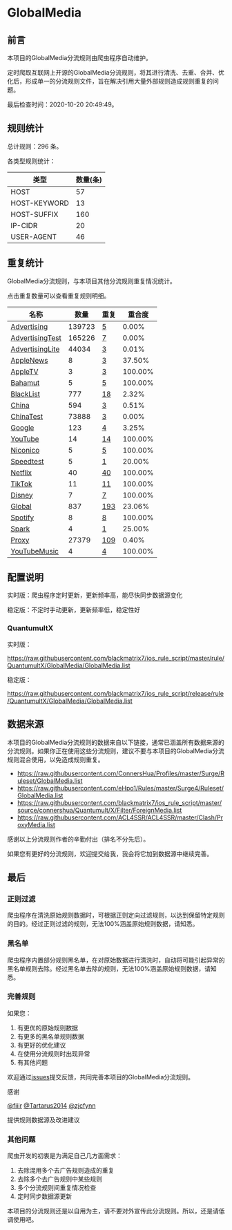 # GlobalMedia

## 前言

本项目的GlobalMedia分流规则由爬虫程序自动维护。

定时爬取互联网上开源的GlobalMedia分流规则，将其进行清洗、去重、合并、优化后，形成单一的分流规则文件，旨在解决引用大量外部规则造成规则重复的问题。


最后检查时间：2020-10-20 20:49:49。

## 规则统计

总计规则：296 条。

各类型规则统计：

| 类型 | 数量(条) |
| ---- | ---- |
| HOST | 57 |
| HOST-KEYWORD | 13 |
| HOST-SUFFIX | 160 |
| IP-CIDR | 20 |
| USER-AGENT | 46 |
## 重复统计

GlobalMedia分流规则，与本项目其他分流规则重复情况统计。

点击重复数量可以查看重复规则明细。

| 名称 | 数量 | 重复 | 重合度 |
| ---- | ---- | ---- | ------ |
|  [Advertising](https://github.com/blackmatrix7/ios_rule_script/tree/master/rule/QuantumultX/Advertising)    | 139723   | [5](https://github.com/blackmatrix7/ios_rule_script/tree/master/rule/QuantumultX/GlobalMedia/Repeat/Advertising.list)   |   0.00%  |
|  [AdvertisingTest](https://github.com/blackmatrix7/ios_rule_script/tree/master/rule/QuantumultX/AdvertisingTest)    | 165226   | [7](https://github.com/blackmatrix7/ios_rule_script/tree/master/rule/QuantumultX/GlobalMedia/Repeat/AdvertisingTest.list)   |   0.00%  |
|  [AdvertisingLite](https://github.com/blackmatrix7/ios_rule_script/tree/master/rule/QuantumultX/AdvertisingLite)    | 44034   | [3](https://github.com/blackmatrix7/ios_rule_script/tree/master/rule/QuantumultX/GlobalMedia/Repeat/AdvertisingLite.list)   |   0.01%  |
|  [AppleNews](https://github.com/blackmatrix7/ios_rule_script/tree/master/rule/QuantumultX/AppleNews)    | 8   | [3](https://github.com/blackmatrix7/ios_rule_script/tree/master/rule/QuantumultX/GlobalMedia/Repeat/AppleNews.list)   |   37.50%  |
|  [AppleTV](https://github.com/blackmatrix7/ios_rule_script/tree/master/rule/QuantumultX/AppleTV)    | 3   | [3](https://github.com/blackmatrix7/ios_rule_script/tree/master/rule/QuantumultX/GlobalMedia/Repeat/AppleTV.list)   |   100.00%  |
|  [Bahamut](https://github.com/blackmatrix7/ios_rule_script/tree/master/rule/QuantumultX/Bahamut)    | 5   | [5](https://github.com/blackmatrix7/ios_rule_script/tree/master/rule/QuantumultX/GlobalMedia/Repeat/Bahamut.list)   |   100.00%  |
|  [BlackList](https://github.com/blackmatrix7/ios_rule_script/tree/master/rule/QuantumultX/BlackList)    | 777   | [18](https://github.com/blackmatrix7/ios_rule_script/tree/master/rule/QuantumultX/GlobalMedia/Repeat/BlackList.list)   |   2.32%  |
|  [China](https://github.com/blackmatrix7/ios_rule_script/tree/master/rule/QuantumultX/China)    | 594   | [3](https://github.com/blackmatrix7/ios_rule_script/tree/master/rule/QuantumultX/GlobalMedia/Repeat/China.list)   |   0.51%  |
|  [ChinaTest](https://github.com/blackmatrix7/ios_rule_script/tree/master/rule/QuantumultX/ChinaTest)    | 73888   | [3](https://github.com/blackmatrix7/ios_rule_script/tree/master/rule/QuantumultX/GlobalMedia/Repeat/ChinaTest.list)   |   0.00%  |
|  [Google](https://github.com/blackmatrix7/ios_rule_script/tree/master/rule/QuantumultX/Google)    | 123   | [4](https://github.com/blackmatrix7/ios_rule_script/tree/master/rule/QuantumultX/GlobalMedia/Repeat/Google.list)   |   3.25%  |
|  [YouTube](https://github.com/blackmatrix7/ios_rule_script/tree/master/rule/QuantumultX/YouTube)    | 14   | [14](https://github.com/blackmatrix7/ios_rule_script/tree/master/rule/QuantumultX/GlobalMedia/Repeat/YouTube.list)   |   100.00%  |
|  [Niconico](https://github.com/blackmatrix7/ios_rule_script/tree/master/rule/QuantumultX/Niconico)    | 5   | [5](https://github.com/blackmatrix7/ios_rule_script/tree/master/rule/QuantumultX/GlobalMedia/Repeat/Niconico.list)   |   100.00%  |
|  [Speedtest](https://github.com/blackmatrix7/ios_rule_script/tree/master/rule/QuantumultX/Speedtest)    | 5   | [1](https://github.com/blackmatrix7/ios_rule_script/tree/master/rule/QuantumultX/GlobalMedia/Repeat/Speedtest.list)   |   20.00%  |
|  [Netflix](https://github.com/blackmatrix7/ios_rule_script/tree/master/rule/QuantumultX/Netflix)    | 40   | [40](https://github.com/blackmatrix7/ios_rule_script/tree/master/rule/QuantumultX/GlobalMedia/Repeat/Netflix.list)   |   100.00%  |
|  [TikTok](https://github.com/blackmatrix7/ios_rule_script/tree/master/rule/QuantumultX/TikTok)    | 11   | [11](https://github.com/blackmatrix7/ios_rule_script/tree/master/rule/QuantumultX/GlobalMedia/Repeat/TikTok.list)   |   100.00%  |
|  [Disney](https://github.com/blackmatrix7/ios_rule_script/tree/master/rule/QuantumultX/Disney)    | 7   | [7](https://github.com/blackmatrix7/ios_rule_script/tree/master/rule/QuantumultX/GlobalMedia/Repeat/Disney.list)   |   100.00%  |
|  [Global](https://github.com/blackmatrix7/ios_rule_script/tree/master/rule/QuantumultX/Global)    | 837   | [193](https://github.com/blackmatrix7/ios_rule_script/tree/master/rule/QuantumultX/GlobalMedia/Repeat/Global.list)   |   23.06%  |
|  [Spotify](https://github.com/blackmatrix7/ios_rule_script/tree/master/rule/QuantumultX/Spotify)    | 8   | [8](https://github.com/blackmatrix7/ios_rule_script/tree/master/rule/QuantumultX/GlobalMedia/Repeat/Spotify.list)   |   100.00%  |
|  [Spark](https://github.com/blackmatrix7/ios_rule_script/tree/master/rule/QuantumultX/Spark)    | 4   | [1](https://github.com/blackmatrix7/ios_rule_script/tree/master/rule/QuantumultX/GlobalMedia/Repeat/Spark.list)   |   25.00%  |
|  [Proxy](https://github.com/blackmatrix7/ios_rule_script/tree/master/rule/QuantumultX/Proxy)    | 27379   | [109](https://github.com/blackmatrix7/ios_rule_script/tree/master/rule/QuantumultX/GlobalMedia/Repeat/Proxy.list)   |   0.40%  |
|  [YouTubeMusic](https://github.com/blackmatrix7/ios_rule_script/tree/master/rule/QuantumultX/YouTubeMusic)    | 4   | [4](https://github.com/blackmatrix7/ios_rule_script/tree/master/rule/QuantumultX/GlobalMedia/Repeat/YouTubeMusic.list)   |   100.00%  |
## 配置说明

实时版：爬虫程序定时更新，更新频率高，能尽快同步数据源变化

稳定版：不定时手动更新，更新频率低，稳定性好

### QuantumultX 
实时版：

https://raw.githubusercontent.com/blackmatrix7/ios_rule_script/master/rule/QuantumultX/GlobalMedia/GlobalMedia.list

稳定版：

https://raw.githubusercontent.com/blackmatrix7/ios_rule_script/release/rule/QuantumultX/GlobalMedia/GlobalMedia.list

## 数据来源

本项目的GlobalMedia分流规则的数据来自以下链接，通常已涵盖所有数据来源的分流规则。如果你正在使用这些分流规则，建议不要与本项目的GlobalMedia分流规则混合使用，以免造成规则重复。

- https://raw.githubusercontent.com/ConnersHua/Profiles/master/Surge/Ruleset/GlobalMedia.list
- https://raw.githubusercontent.com/eHpo1/Rules/master/Surge4/Ruleset/GlobalMedia.list
- https://raw.githubusercontent.com/blackmatrix7/ios_rule_script/master/source/connershua/Quantumult/X/Filter/ForeignMedia.list
- https://raw.githubusercontent.com/ACL4SSR/ACL4SSR/master/Clash/ProxyMedia.list


感谢以上分流规则作者的辛勤付出（排名不分先后）。

如果您有更好的分流规则，欢迎提交给我，我会将它加到数据源中继续完善。

## 最后

### 正则过滤

爬虫程序在清洗原始规则数据时，可根据正则定向过滤规则，以达到保留特定规则的目的。经过正则过滤的规则，无法100%涵盖原始规则数据，请知悉。

### 黑名单

爬虫程序内置部分规则黑名单，在对原始数据进行清洗时，自动将可能引起异常的黑名单规则去除。经过黑名单去除的规则，无法100%涵盖原始规则数据，请知悉。

### 完善规则

如果您：

1. 有更优的原始规则数据
2. 有更多的黑名单规则数据
3. 有更好的优化建议
4. 在使用分流规则时出现异常
5. 有其他问题

欢迎通过[issues](https://github.com/blackmatrix7/ios_rule_script/issues/new)提交反馈，共同完善本项目的GlobalMedia分流规则。

感谢

[@fiiir](https://github.com/fiiir) [@Tartarus2014](https://github.com/Tartarus2014) [@zjcfynn](https://github.com/zjcfynn) 

提供规则数据源及改进建议

### 其他问题

爬虫开发的初衷是为满足自己几方面需求：

1. 去除混用多个去广告规则造成的重复
2. 去除多个去广告规则中某些规则
3. 多个分流规则间重复情况检查
4. 定时同步数据源更新

本项目的分流规则还是以自用为主，请不要对外宣传此分流规则。所以，还是请低调使用吧。